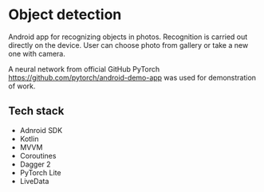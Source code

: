 # Object detection

Android app for recognizing objects in photos. Recognition is carried out directly on the device. User can choose photo from gallery or take a new one with camera.

A neural network from official GitHub PyTorch https://github.com/pytorch/android-demo-app was used for demonstration of work.

## Tech stack

* Adnroid SDK
* Kotlin
* MVVM
* Coroutines
* Dagger 2
* PyTorch Lite
* LiveData
